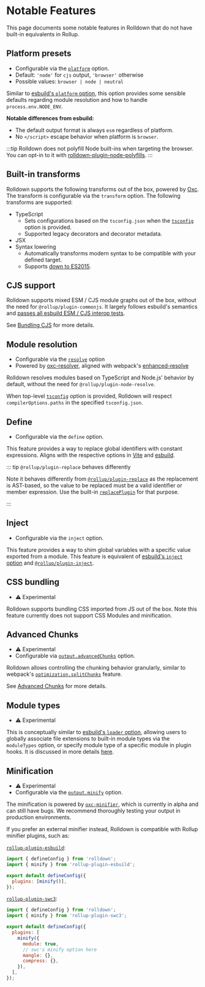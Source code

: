 # Notable Features

This page documents some notable features in Rolldown that do not have built-in equivalents in Rollup.

## Platform presets

- Configurable via the [`platform`](/options/platform) option.
- Default: `'node'` for `cjs` output, `'browser'` otherwise
- Possible values: `browser | node | neutral`

Similar to [esbuild's `platform` option](https://esbuild.github.io/api/#platform), this option provides some sensible defaults regarding module resolution and how to handle `process.env.NODE_ENV`.

**Notable differences from esbuild:**

- The default output format is always `esm` regardless of platform.
- No `</script>` escape behavior when platform is `browser`.

:::tip
Rolldown does not polyfill Node built-ins when targeting the browser. You can opt-in to it with [rolldown-plugin-node-polyfills](https://github.com/rolldown/rolldown-plugin-node-polyfills).
:::

## Built-in transforms

Rolldown supports the following transforms out of the box, powered by [Oxc](https://oxc.rs/docs/guide/usage/transformer).
The transform is configurable via the `transform` option.
The following transforms are supported:

- TypeScript
  - Sets configurations based on the `tsconfig.json` when the [`tsconfig`](/options/tsconfig) option is provided.
  - Supported legacy decorators and decorator metadata.
- JSX
- Syntax lowering
  - Automatically transforms modern syntax to be compatible with your defined target.
  - Supports [down to ES2015](https://oxc.rs/docs/guide/usage/transformer/lowering#transformations).

## CJS support

Rolldown supports mixed ESM / CJS module graphs out of the box, without the need for `@rollup/plugin-commonjs`. It largely follows esbuild's semantics and [passes all esbuild ESM / CJS interop tests](https://github.com/rolldown/bundler-esm-cjs-tests).

See [Bundling CJS](/in-depth/bundling-cjs) for more details.

## Module resolution

- Configurable via the [`resolve`](/options/resolve) option
- Powered by [oxc-resolver](https://github.com/oxc-project/oxc-resolver), aligned with webpack's [enhanced-resolve](https://github.com/webpack/enhanced-resolve)

Rolldown resolves modules based on TypeScript and Node.js' behavior by default, without the need for `@rollup/plugin-node-resolve`.

When top-level [`tsconfig`](/options/tsconfig) option is provided, Rolldown will respect `compilerOptions.paths` in the specified `tsconfig.json`.

## Define

- Configurable via the `define` option.

This feature provides a way to replace global identifiers with constant expressions. Aligns with the respective options in [Vite](https://vite.dev/config/shared-options.html#define) and [esbuild](https://esbuild.github.io/api/#define).

::: tip `@rollup/plugin-replace` behaves differently

Note it behaves differently from [`@rollup/plugin-replace`](https://github.com/rollup/plugins/tree/master/packages/replace) as the replacement is AST-based, so the value to be replaced must be a valid identifier or member expression. Use the built-in [`replacePlugin`](/builtin-plugins/replace) for that purpose.

:::

## Inject

- Configurable via the `inject` option.

This feature provides a way to shim global variables with a specific value exported from a module. This feature is equivalent of [esbuild's `inject` option](https://esbuild.github.io/api/#inject) and [`@rollup/plugin-inject`](https://github.com/rollup/plugins/tree/master/packages/inject).

## CSS bundling

- ⚠️ Experimental

Rolldown supports bundling CSS imported from JS out of the box. Note this feature currently does not support CSS Modules and minification.

## Advanced Chunks

- ⚠️ Experimental
- Configurable via [`output.advancedChunks`](/options/output-advanced-chunks) option.

Rolldown allows controlling the chunking behavior granularly, similar to webpack's [`optimization.splitChunks`](https://webpack.js.org/plugins/split-chunks-plugin/#optimizationsplitchunks) feature.

See [Advanced Chunks](/in-depth/advanced-chunks) for more details.

## Module types

- ⚠️ Experimental

This is conceptually similar to [esbuild's `loader` option](https://esbuild.github.io/api/#loader), allowing users to globally associate file extensions to built-in module types via the `moduleTypes` option, or specify module type of a specific module in plugin hooks. It is discussed in more details [here](/in-depth/module-types).

## Minification

- ⚠️ Experimental
- Configurable via the [`output.minify`](/options/output#minify) option.

The minification is powered by [`oxc-minifier`](https://github.com/oxc-project/oxc/tree/main/crates/oxc_minifier), which is currently in alpha and can still have bugs. We recommend thoroughly testing your output in production environments.

If you prefer an external minifier instead, Rolldown is compatible with Rollup minifier plugins, such as:

[`rollup-plugin-esbuild`](https://github.com/egoist/rollup-plugin-esbuild):

```js [rolldown.config.js]
import { defineConfig } from 'rolldown';
import { minify } from 'rollup-plugin-esbuild';

export default defineConfig({
  plugins: [minify()],
});
```

[`rollup-plugin-swc3`](https://github.com/SukkaW/rollup-plugin-swc):

```js [rolldown.config.js]
import { defineConfig } from 'rolldown';
import { minify } from 'rollup-plugin-swc3';

export default defineConfig({
  plugins: [
    minify({
      module: true,
      // swc's minify option here
      mangle: {},
      compress: {},
    }),
  ],
});
```
